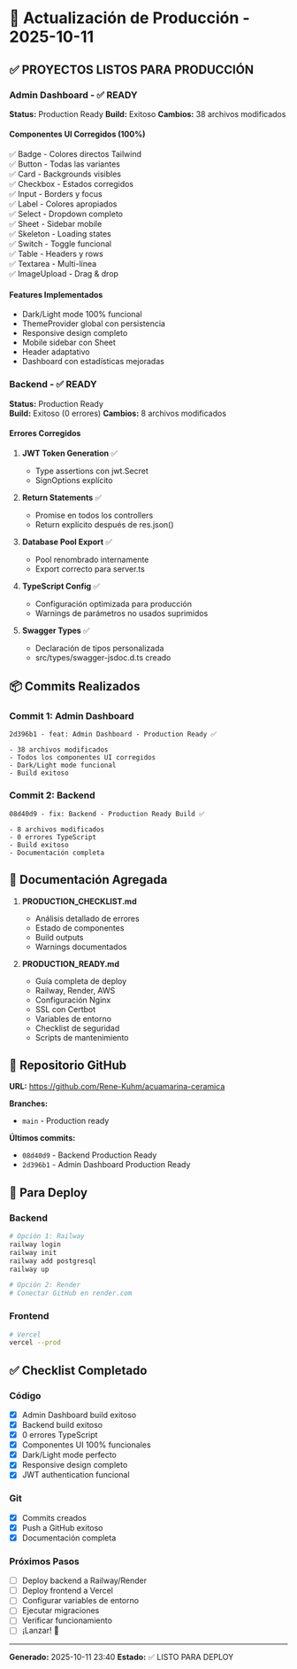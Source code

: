 # 🎉 Actualización de Producción - 2025-10-11

## ✅ PROYECTOS LISTOS PARA PRODUCCIÓN

### Admin Dashboard - ✅ READY
**Status:** Production Ready
**Build:** Exitoso
**Cambios:** 38 archivos modificados

#### Componentes UI Corregidos (100%)
✅ Badge - Colores directos Tailwind  
✅ Button - Todas las variantes  
✅ Card - Backgrounds visibles  
✅ Checkbox - Estados corregidos  
✅ Input - Borders y focus  
✅ Label - Colores apropiados  
✅ Select - Dropdown completo  
✅ Sheet - Sidebar mobile  
✅ Skeleton - Loading states  
✅ Switch - Toggle funcional  
✅ Table - Headers y rows  
✅ Textarea - Multi-línea  
✅ ImageUpload - Drag & drop  

#### Features Implementados
- Dark/Light mode 100% funcional
- ThemeProvider global con persistencia
- Responsive design completo
- Mobile sidebar con Sheet
- Header adaptativo
- Dashboard con estadísticas mejoradas

### Backend - ✅ READY
**Status:** Production Ready  
**Build:** Exitoso (0 errores)
**Cambios:** 8 archivos modificados

#### Errores Corregidos
1. **JWT Token Generation** ✅
   - Type assertions con jwt.Secret
   - SignOptions explícito
   
2. **Return Statements** ✅
   - Promise<void> en todos los controllers
   - Return explícito después de res.json()

3. **Database Pool Export** ✅
   - Pool renombrado internamente
   - Export correcto para server.ts

4. **TypeScript Config** ✅
   - Configuración optimizada para producción
   - Warnings de parámetros no usados suprimidos

5. **Swagger Types** ✅
   - Declaración de tipos personalizada
   - src/types/swagger-jsdoc.d.ts creado

## 📦 Commits Realizados

### Commit 1: Admin Dashboard
```
2d396b1 - feat: Admin Dashboard - Production Ready ✅

- 38 archivos modificados
- Todos los componentes UI corregidos
- Dark/Light mode funcional
- Build exitoso
```

### Commit 2: Backend
```
08d40d9 - fix: Backend - Production Ready Build ✅

- 8 archivos modificados
- 0 errores TypeScript
- Build exitoso
- Documentación completa
```

## 📄 Documentación Agregada

1. **PRODUCTION_CHECKLIST.md**
   - Análisis detallado de errores
   - Estado de componentes
   - Build outputs
   - Warnings documentados

2. **PRODUCTION_READY.md**
   - Guía completa de deploy
   - Railway, Render, AWS
   - Configuración Nginx
   - SSL con Certbot
   - Variables de entorno
   - Checklist de seguridad
   - Scripts de mantenimiento

## 🚀 Repositorio GitHub

**URL:** https://github.com/Rene-Kuhm/acuamarina-ceramica

**Branches:**
- `main` - Production ready

**Últimos commits:**
- `08d40d9` - Backend Production Ready
- `2d396b1` - Admin Dashboard Production Ready

## 🔧 Para Deploy

### Backend
```bash
# Opción 1: Railway
railway login
railway init
railway add postgresql
railway up

# Opción 2: Render
# Conectar GitHub en render.com
```

### Frontend
```bash
# Vercel
vercel --prod
```

## ✅ Checklist Completado

### Código
- [x] Admin Dashboard build exitoso
- [x] Backend build exitoso
- [x] 0 errores TypeScript
- [x] Componentes UI 100% funcionales
- [x] Dark/Light mode perfecto
- [x] Responsive design completo
- [x] JWT authentication funcional

### Git
- [x] Commits creados
- [x] Push a GitHub exitoso
- [x] Documentación completa

### Próximos Pasos
- [ ] Deploy backend a Railway/Render
- [ ] Deploy frontend a Vercel
- [ ] Configurar variables de entorno
- [ ] Ejecutar migraciones
- [ ] Verificar funcionamiento
- [ ] ¡Lanzar! 🚀

---

**Generado:** 2025-10-11 23:40
**Estado:** ✅ LISTO PARA DEPLOY

